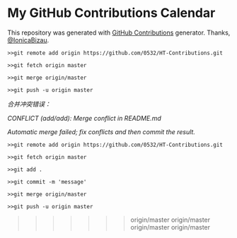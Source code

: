 My GitHub Contributions Calendar
================================

This repository was generated with [GitHub Contributions](https://github.com/IonicaBizau/github-contributions) generator. Thanks, [@IonicaBizau](https://github.com/IonicaBizau).

```
>>git remote add origin https://github.com/0532/HT-Contributions.git

>>git fetch origin master

>>git merge origin/master

>>git push -u origin master
```

*合并冲突错误：*

*CONFLICT (add/add): Merge conflict in README.md*

*Automatic merge failed; fix conflicts and then commit the result.*

```
>>git remote add origin https://github.com/0532/HT-Contributions.git

>>git fetch origin master

>>git add .

>>git commit -m 'message'

>>git merge origin/master

>>git push -u origin master

```
>>>>>>> origin/master
>>>>>>> origin/master
>>>>>>> origin/master
>>>>>>> origin/master
